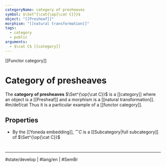 ```yaml
---
categoryName: category of presheaves
symbol: $\Set^{\cat{\op{\cat C}}}$
object: "[[Presheaf]]"
morphism: "[[natural transformation]]"
tags:
  - category
  - public
arguments:
  - $\cat C$ [[category]]
---
```

[[Functor category]]
# Category of presheaves

The **category of presheaves** $\Set^{\op{\cat C}}$ is a [[category]] where
an object is a [[Presheaf]]
and a morphism is a [[natural transformation]]. #m/def/cat 
Thus it is a particular example of a [[functor category]].

## Properties

- By the [[Yoneda embedding]], $\cat C$ is a [[Subcategory|full subcategory]] of $\Set^{\op{\cat C}}$

#
---
#state/develop | #lang/en | #SemBr
